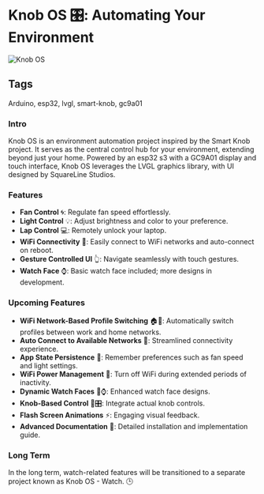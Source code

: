 # Knob OS 🎛️: Automating Your Environment

![Knob OS](https://link_to_your_image_here)

## Tags
Arduino, esp32, lvgl, smart-knob, gc9a01

### Intro
Knob OS is an environment automation project inspired by the Smart Knob project. It serves as the central control hub for your environment, extending beyond just your home. Powered by an esp32 s3 with a GC9A01 display and touch interface, Knob OS leverages the LVGL graphics library, with UI designed by SquareLine Studios.

### Features
- **Fan Control** 🌀: Regulate fan speed effortlessly.
- **Light Control** 💡: Adjust brightness and color to your preference.
- **Lap Control** 💻: Remotely unlock your laptop.
- **WiFi Connectivity** 📶: Easily connect to WiFi networks and auto-connect on reboot.
- **Gesture Controlled UI** 👆: Navigate seamlessly with touch gestures.
- **Watch Face** ⌚: Basic watch face included; more designs in development.

### Upcoming Features
- **WiFi Network-Based Profile Switching** 🏠🏢: Automatically switch profiles between work and home networks.
- **Auto Connect to Available Networks** 🔄: Streamlined connectivity experience.
- **App State Persistence** 💾: Remember preferences such as fan speed and light settings.
- **WiFi Power Management** 🔌: Turn off WiFi during extended periods of inactivity.
- **Dynamic Watch Faces** 🔄⌚: Enhanced watch face designs.
- **Knob-Based Control** 🔄🎛️: Integrate actual knob controls.
- **Flash Screen Animations** ⚡: Engaging visual feedback.
- **Advanced Documentation** 📘: Detailed installation and implementation guide.

### Long Term
In the long term, watch-related features will be transitioned to a separate project known as Knob OS - Watch. 🕒
